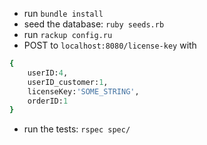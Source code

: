 - run `bundle install`
- seed the database: `ruby seeds.rb`
- run `rackup config.ru`
- POST to `localhost:8080/license-key` with 
```ruby
{
    userID:4,
    userID_customer:1,
    licenseKey:'SOME_STRING',
    orderID:1
}
```
- run the tests: `rspec spec/`
